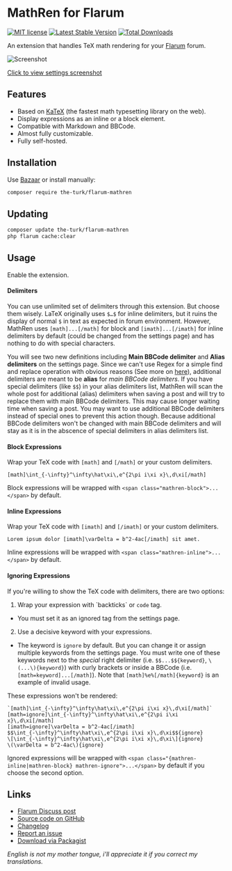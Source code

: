 # MathRen for Flarum

[![MIT license](https://img.shields.io/badge/license-MIT-blue.svg)](https://github.com/the-turk/flarum-mathren/blob/master/LICENSE) [![Latest Stable Version](https://img.shields.io/packagist/v/the-turk/flarum-mathren.svg)](https://packagist.org/packages/the-turk/flarum-mathren) [![Total Downloads](https://img.shields.io/packagist/dt/the-turk/flarum-mathren.svg)](https://packagist.org/packages/the-turk/flarum-mathren)

An extension that handles TeX math rendering for your [Flarum](https://github.com/flarum) forum.

![Screenshot](https://i.ibb.co/whsx4Yf/math-Ren-Post.png)

[Click to view settings screenshot](https://i.ibb.co/FD96YTr/adminn.png)

## Features

- Based on [KaTeX](https://github.com/KaTeX/KaTeX) (the fastest math typesetting library on the web).
- Display expressions as an inline or a block element.
- Compatible with Markdown and BBCode.
- Almost fully customizable.
- Fully self-hosted.

## Installation

Use [Bazaar](https://discuss.flarum.org/d/5151) or install manually:

```bash
composer require the-turk/flarum-mathren
```

## Updating

```bash
composer update the-turk/flarum-mathren
php flarum cache:clear
```

## Usage

Enable the extension.

#### Delimiters
You can use unlimited set of delimiters through this extension. But choose them wisely. LaTeX originally uses `$…$` for inline delimiters, but it ruins the display of normal `$` in text as expected in forum environment. However, MathRen uses `[math]...[/math]` for block and `[imath]...[/imath]` for inline delimiters by default (could be changed from the settings page) and has nothing to do with special characters.

You will see two new definitions including **Main BBCode delimiter** and **Alias delimiters** on the settings page. Since we can't use Regex for a simple find and replace operation with obvious reasons (See more on [here](https://github.com/Khan/perseus/blob/master/src/perseus-markdown.jsx)), additional delimiters are meant to be **alias** for _main BBCode delimiters_. If you have special delimiters (like `$$`) in your alias delimiters list, MathRen will scan the whole post for additional (alias) delimiters when saving a post and will try to replace them with main BBCode delimiters. This may cause longer waiting time when saving a post. You may want to use additional BBCode delimiters instead of special ones to prevent this action though. Because additional BBCode delimiters won't be changed with main BBCode delimiters and will stay as it is in the abscence of special delimiters in alias delimiters list.

#### Block Expressions

Wrap your TeX code with `[math]` and `[/math]` or your custom delimiters.

```
[math]\int_{-\infty}^\infty\hat\xi\,e^{2\pi i\xi x}\,d\xi[/math]
```

Block expressions will be wrapped with `<span class="mathren-block">...</span>` by default.

#### Inline Expressions

Wrap your TeX code with `[imath]` and `[/imath]` or your custom delimiters.

```
Lorem ipsum dolor [imath]\varDelta = b^2-4ac[/imath] sit amet.
```

Inline expressions will be wrapped with `<span class="mathren-inline">...</span>` by default.

#### Ignoring Expressions

If you're willing to show the TeX code with delimiters,  there are two options:

1. Wrap your expression with \`backticks\` or `code` tag.
  + You must set it as an ignored tag from the settings page.
2. Use a decisive keyword with your expressions.
  + The keyword is `ignore` by default. But you can change it or assign multiple keywords from the settings page. You must write one of these keywords next to the _special_ right delimiter (i.e. `$$...$${keyword}`, `\(...\){keyword}`) with curly brackets or inside a BBCode (i.e. `[math=keyword]...[/math]`). Note that `[math]%e%[/math]{keyword}` is an example of invalid usage.

These expressions won't be rendered:

```
`[math]\int_{-\infty}^\infty\hat\xi\,e^{2\pi i\xi x}\,d\xi[/math]`
[math=ignore]\int_{-\infty}^\infty\hat\xi\,e^{2\pi i\xi x}\,d\xi[/math]
[imath=ignore]\varDelta = b^2-4ac[/imath]
$$\int_{-\infty}^\infty\hat\xi\,e^{2\pi i\xi x}\,d\xi$${ignore}
\[\int_{-\infty}^\infty\hat\xi\,e^{2\pi i\xi x}\,d\xi\]{ignore}
\(\varDelta = b^2-4ac\){ignore}
```

Ignored expressions will be wrapped with `<span class="{mathren-inline|mathren-block} mathren-ignore">...</span>` by default if you choose the second option.

## Links

- [Flarum Discuss post](https://discuss.flarum.org/d/22439-mathren-tex-math-rendering)
- [Source code on GitHub](https://github.com/the-turk/flarum-mathren)
- [Changelog](https://github.com/the-turk/flarum-mathren/blob/master/CHANGELOG.md)
- [Report an issue](https://github.com/the-turk/flarum-mathren/issues)
- [Download via Packagist](https://packagist.org/packages/the-turk/flarum-mathren)

_English is not my mother tongue, i'll appreciate it if you correct my translations._
